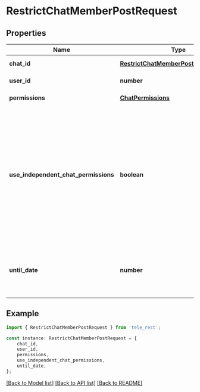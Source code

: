 # RestrictChatMemberPostRequest


## Properties

Name | Type | Description | Notes
------------ | ------------- | ------------- | -------------
**chat_id** | [**RestrictChatMemberPostRequestChatId**](RestrictChatMemberPostRequestChatId.md) |  | [default to undefined]
**user_id** | **number** | Unique identifier of the target user | [default to undefined]
**permissions** | [**ChatPermissions**](ChatPermissions.md) |  | [default to undefined]
**use_independent_chat_permissions** | **boolean** | Pass *True* if chat permissions are set independently. Otherwise, the *can\\_send\\_other\\_messages* and *can\\_add\\_web\\_page\\_previews* permissions will imply the *can\\_send\\_messages*, *can\\_send\\_audios*, *can\\_send\\_documents*, *can\\_send\\_photos*, *can\\_send\\_videos*, *can\\_send\\_video\\_notes*, and *can\\_send\\_voice\\_notes* permissions; the *can\\_send\\_polls* permission will imply the *can\\_send\\_messages* permission. | [optional] [default to undefined]
**until_date** | **number** | Date when restrictions will be lifted for the user; Unix time. If user is restricted for more than 366 days or less than 30 seconds from the current time, they are considered to be restricted forever | [optional] [default to undefined]

## Example

```typescript
import { RestrictChatMemberPostRequest } from 'tele_rest';

const instance: RestrictChatMemberPostRequest = {
    chat_id,
    user_id,
    permissions,
    use_independent_chat_permissions,
    until_date,
};
```

[[Back to Model list]](../README.md#documentation-for-models) [[Back to API list]](../README.md#documentation-for-api-endpoints) [[Back to README]](../README.md)
